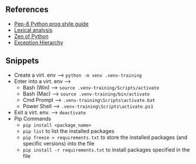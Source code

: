 ## References
* [Pep-8  Python prog style guide](https://peps.python.org/pep-0008/)
* [Lexical analysis](https://docs.python.org/3/reference/lexical_analysis.html#lexical-analysis)
* [Zen of Python](https://peps.python.org/pep-0020/)
* [Exception Hierarchy](https://docs.python.org/3/library/exceptions.html#exception-hierarchy)

## Snippets
* Create a virt. env --> `python -m venv .venv-training`
* Enter into a virt. env --> 
    * Bash (Win) --> `source .venv-training/Scripts/activate`
    * Bash (Mac) --> `source .venv-training/bin/activate`
    * Cmd Prompt --> `.venv-training\Scripts\activate.bat`
    * Power Shell --> `.venv-training\Scripts\activate.ps1`
* Exit a virt. env. --> `deactivate`
* Pip Commands
    * `pip install <package_name>`
    * `pip list` to list the installed packages
    * `pip freeze > requirements.txt` to store the installed packages (and specific versions) into the file
    * `pip install -r requirements.txt` to install packages specified in the file

